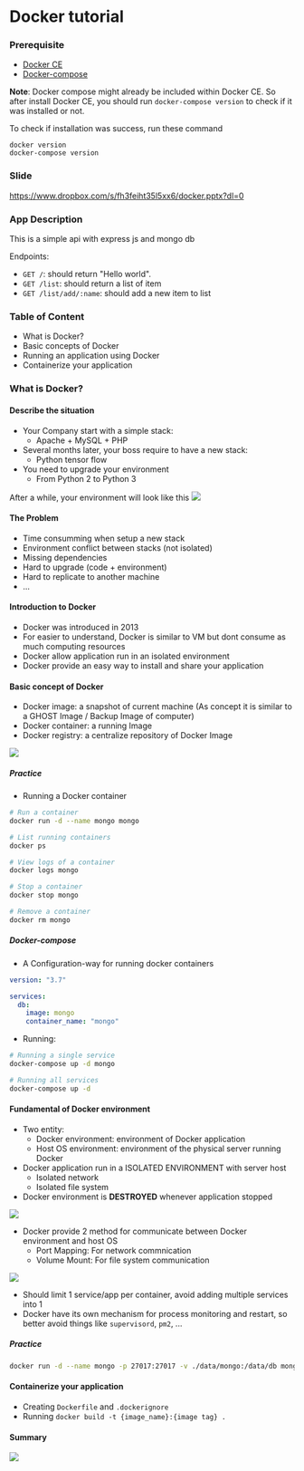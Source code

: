 # Docker tutorial

### Prerequisite

* [Docker CE](https://docs.docker.com/engine/installation/)
* [Docker-compose](https://docs.docker.com/compose/install/)

**Note**: Docker compose might already be included within Docker CE. So after install Docker CE, you should run `docker-compose version` to check if it was installed or not.

To check if installation was success, run these command

```
docker version
docker-compose version
```

### Slide

https://www.dropbox.com/s/fh3feiht35l5xx6/docker.pptx?dl=0

### App Description

This is a simple api with express js and mongo db

Endpoints:

* `GET /`: should return "Hello world".
* `GET /list`: should return a list of item
* `GET /list/add/:name`: should add a new item to list

### Table of Content
- What is Docker?
- Basic concepts of Docker
- Running an application using Docker
- Containerize your application

### What is Docker?

#### Describe the situation

- Your Company start with a simple stack:
  - Apache + MySQL + PHP
- Several months later, your boss require to have a new stack:
  - Python tensor flow
- You need to upgrade your environment
  - From Python 2 to Python 3

After a while, your environment will look like this
![](resources/env_prob.png)

#### The Problem

- Time consumming when setup a new stack
- Environment conflict between stacks (not isolated)
- Missing dependencies
- Hard to upgrade (code + environment)
- Hard to replicate to another machine
- ...

#### Introduction to Docker

- Docker was introduced in 2013
- For easier to understand, Docker is similar to VM but dont consume as much computing resources
- Docker allow application run in an isolated environment
- Docker provide an easy way to install and share your application

#### Basic concept of Docker

- Docker image: a snapshot of current machine (As concept it is similar to a GHOST Image / Backup Image of computer)
- Docker container: a running Image
- Docker registry: a centralize repository of Docker Image

![](resources/basic_concept.png)

##### Practice

- Running a Docker container
```sh
# Run a container
docker run -d --name mongo mongo

# List running containers
docker ps

# View logs of a container
docker logs mongo

# Stop a container
docker stop mongo

# Remove a container
docker rm mongo
```

##### Docker-compose

- A Configuration-way for running docker containers

```yaml
version: "3.7"

services:
  db:
    image: mongo
    container_name: "mongo"
```

- Running:
```sh
# Running a single service
docker-compose up -d mongo

# Running all services
docker-compose up -d
```

#### Fundamental of Docker environment

- Two entity:
  - Docker environment: environment of Docker application
  - Host OS environment: environment of the physical server running Docker
- Docker application run in a ISOLATED ENVIRONMENT with server host
  - Isolated network
  - Isolated file system
- Docker environment is **DESTROYED** whenever application stopped

![](resources/isolated_env.png)

- Docker provide 2 method for communicate between Docker environment and host OS
  - Port Mapping: For network commnication
  - Volume Mount: For file system communication

![](resources/env_communication.png)

- Should limit 1 service/app per container, avoid adding multiple services into 1
- Docker have its own mechanism for process monitoring and restart, so better avoid things like `supervisord`, `pm2`, ...

##### Practice
```sh
docker run -d --name mongo -p 27017:27017 -v ./data/mongo:/data/db mongo
```

#### Containerize your application

- Creating `Dockerfile` and `.dockerignore`
- Running `docker build -t {image_name}:{image tag} .`

#### Summary

![](resources/summary.png)
